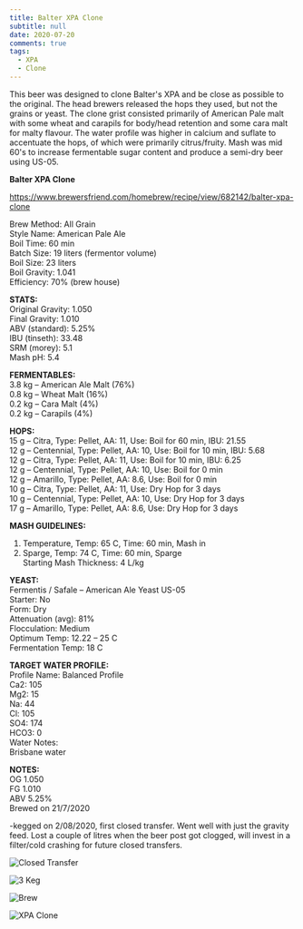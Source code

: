 ```yaml
---
title: Balter XPA Clone
subtitle: null
date: 2020-07-20
comments: true
tags:
  - XPA
  - Clone
---
```

This beer was designed to clone Balter's XPA and be close as possible to the original. The head brewers released the hops they used, but not the grains or yeast. The clone grist consisted primarily of American Pale malt with some wheat and carapils for body/head retention and some cara malt for malty flavour. The water profile was higher in calcium and suflate to accentuate the hops, of which were primarily citrus/fruity. Mash was mid 60's to increase fermentable sugar content and produce a semi-dry beer using US-05.  

**Balter XPA Clone**  

https://www.brewersfriend.com/homebrew/recipe/view/682142/balter-xpa-clone  

Brew Method: All Grain\
Style Name: American Pale Ale\
Boil Time: 60 min\
Batch Size: 19 liters (fermentor volume)\
Boil Size: 23 liters\
Boil Gravity: 1.041\
Efficiency: 70% (brew house)  

**STATS:**\
Original Gravity: 1.050\
Final Gravity: 1.010\
ABV (standard): 5.25%\
IBU (tinseth): 33.48\
SRM (morey): 5.1\
Mash pH:  5.4

**FERMENTABLES:**\
3.8 kg – American Ale Malt (76%)\
0.8 kg – Wheat Malt (16%)\
0.2 kg – Cara Malt (4%)\
0.2 kg – Carapils (4%)  

**HOPS:**\
15 g – Citra, Type: Pellet, AA: 11, Use: Boil for 60 min, IBU: 21.55\
12 g – Centennial, Type: Pellet, AA: 10, Use: Boil for 10 min, IBU: 5.68\
12 g – Citra, Type: Pellet, AA: 11, Use: Boil for 10 min, IBU: 6.25\
12 g – Centennial, Type: Pellet, AA: 10, Use: Boil for 0 min\
12 g – Amarillo, Type: Pellet, AA: 8.6, Use: Boil for 0 min\
10 g – Citra, Type: Pellet, AA: 11, Use: Dry Hop for 3 days\
10 g – Centennial, Type: Pellet, AA: 10, Use: Dry Hop for 3 days\
17 g – Amarillo, Type: Pellet, AA: 8.6, Use: Dry Hop for 3 days  

**MASH GUIDELINES:**  

1. Temperature, Temp: 65 C, Time: 60 min, Mash in  
2. Sparge, Temp: 74 C, Time: 60 min, Sparge\
   Starting Mash Thickness: 4 L/kg  

**YEAST:**\
Fermentis / Safale – American Ale Yeast US-05\
Starter: No\
Form: Dry\
Attenuation (avg): 81%\
Flocculation: Medium\
Optimum Temp: 12.22 – 25 C\
Fermentation Temp: 18 C  

**TARGET WATER PROFILE:**\
Profile Name: Balanced Profile\
Ca2: 105\
Mg2: 15\
Na: 44\
Cl: 105\
SO4: 174\
HCO3: 0\
Water Notes:\
Brisbane water  

**NOTES:**\
OG 1.050\
FG 1.010\
ABV 5.25%\
Brewed on 21/7/2020  

\-kegged on 2/08/2020, first closed transfer. Went well with just the gravity feed. Lost a couple of litres when the beer post got clogged, will invest in a filter/cold crashing for future closed transfers. 

![Closed Transfer](/img/ClosedTransfer.jpg)

![3 Keg](/img/3keg.jpg "3 Keg")

![Brew](/img/balterxpa.jpg "Brew")



![XPA Clone](/img/xpaclone.jpg "XPA Clone")